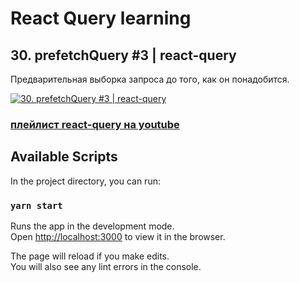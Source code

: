 # React Query learning
## 30. prefetchQuery #3 | react-query
Предварительная выборка запроса до того, как он понадобится.  

[![30. prefetchQuery #3 | react-query](https://img.youtube.com/vi/ES89_cW8Xuc/0.jpg)](https://youtu.be/ES89_cW8Xuc)
### [плейлист react-query на youtube](https://youtube.com/playlist?list=PL5MDzsMECm45ZzoJ0F2-50aAvbbNd47_E)

## Available Scripts
In the project directory, you can run:

### `yarn start`

Runs the app in the development mode.\
Open [http://localhost:3000](http://localhost:3000) to view it in the browser.

The page will reload if you make edits.\
You will also see any lint errors in the console.

